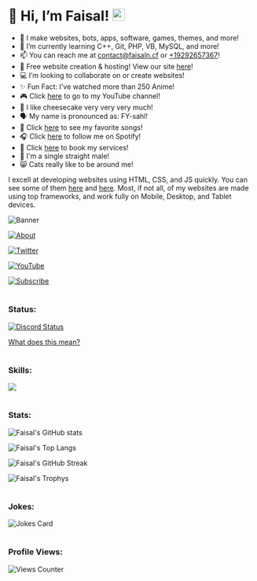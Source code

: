 # 👋 Hi, I’m Faisal! <a href="#"><img src="https://faisaln.cf/favicon.ico" height="25px" /></a>
- 👀 I make websites, bots, apps, software, games, themes, and more!
- 🌱 I’m currently learning C++, Git, PHP, VB, MySQL, and more!
- 📫 You can reach me at [contact@faisaln.cf](mailto:contact@faisaln.cf) or [+19292657367](tel:+19292657367)!
- 📣 Free website creation & hosting! View our site [here](https://dangoweb.xyz/)!
- 💻 I’m looking to collaborate on or create websites!
- ✨ Fun Fact: I've watched more than 250 Anime!
- 🎮 Click <a href="https://gaming.faisaln.cf">here</a> to go to my YouTube channel!
- 🍰 I like cheesecake very very very much!
- 🗣 My name is pronounced as: FY-sahl!
- 🎵 Click <a href="/music">here</a> to see my favorite songs!
- 🎧 Click <a href="https://open.spotify.com/follow/1/callback?code=AQCLdAhbC_s1RAwVp8h8QfWj2PWwYBtmstQqPaFCeL8PyO66ES-uEb17me-4R04I9iiWFgf-XMMpS5jD8mxGPnW8znr3MvFePYMT0LYc8mdksHHsUQsMHop9rv3k2NfunyZgXmZSWyFEZ68djU5u_LnCmvi-TP59dBmDmLgpUGQWr78WHg27hybA8Yhmp0zmt0T1wN9CZqk3vExv0XJV0Ab_OLpYVixtttbnlsPqHnn30jir&state=BRZcGCCNsy">here</a> to follow me on Spotify!
- 📅 Click <a href="https://portal.dangoweb.xyz/booking/">here</a> to book my services!
- 🍞 I'm a single straight male!
- 😸 Cats really like to be around me!

I excell at developing websites using HTML, CSS, and JS quickly. You can see some of them [here](https://faisaln.cf/sites) and [here](https://dangoweb.com/theme). Most, if not all, of my websites are made using top frameworks, and work fully on Mobile, Desktop, and Tablet devices.

![Banner](https://faisaln.cf/banner.png)

<a href="#">![About](https://faisaln.cf/AboutPanel.png)</a>

<a href="https://twitter.com/OGFaisalN">![Twitter](https://faisaln.cf/TwitterPanel.png)</a>

<a href="https://gaming.faisaln.cf/">![YouTube](https://faisaln.cf/YouTubePanel.png)</a>

<a href="https://www.buymeacoffee.com/faisaln">![Subscribe](https://faisaln.cf/SubscribePanel.png)</a>

# <h3>Status:</h3>
<a href="https://discord.gg/5djHSwTfSX">![Discord Status](https://discord.c99.nl/widget/theme-4/905990944858451988.png)</a>
<div align="left"><a href="https://faisaln.cf/posts/status">What does this mean?</a></div>

# <h3>Skills:</h3>
<a><img src="https://skillicons.dev/icons?i=atom,azure,bootstrap,cpp,cloudflare,codepen,css,devto,discord,bots,dotnet,express,figma,gatsby,github,gitlab,heroku,html,idea,instagram,js,jquery,linux,md,materialui,mongodb,mysql,netlify,nextjs,nginx,nodejs,php,postman,py,raspberrypi,replit,stackoverflow,twitter,vercel,visualstudio,vscode,wordpress&perline=14"/></a>

# <h3>Stats:</h3>
![Faisal's GitHub stats](https://github-readme-stats.vercel.app/api?username=OGFaisalN&show_icons=true&hide_border=true&icon_color=ffffff&bg_color=30,5a2eca,33ccff&title_color=fff&text_color=fff)

![Faisal's Top Langs](https://github-readme-stats.vercel.app/api/top-langs/?username=OGFaisalN&text_size=1000px&card_width=495px&hide_border=true&langs_count=10&custom_title=Familiar%20Languages&bg_color=30,5a2eca,33ccff&title_color=fff&text_color=fff)
<!--[Faisal's wakatime stats](https://github-readme-stats.vercel.app/api/wakatime?username=OGFaisalN                              &hide_border=true&custom_title=Coding%20Activity&icon_color=ffffff&bg_color=30,e4473c,ff0000&title_color=fff&text_color=fff)-->

![Faisal's GitHub Streak](https://github-readme-streak-stats.herokuapp.com?user=OGFaisalN&theme=flag-india&hide_border=true&date_format=M%20j%5B%2C%20Y%5D&background=5A2ECA&stroke=FFFFFF&ring=FFFFFF&currStreakNum=FFFFFF&sideNums=FFFFFF&fire=FFFFFF&sideLabels=FFFFFF&dates=FFFFFF&currStreakLabel=FFFFFF)

![Faisal's Trophys](https://github-profile-trophy.vercel.app/?username=OGFaisalN&column=7&no-frame=true&margin-w=15&margin-h=15)

# <h3>Jokes:</h3>
![Jokes Card](https://readme-jokes.vercel.app/api)

# <h3>Profile Views:</h3>
![Views Counter](https://profile-counter.glitch.me/OGFaisalN/count.svg)
